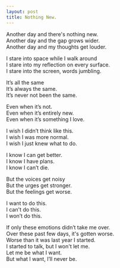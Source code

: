 ```yaml
---
layout: post
title: Nothing New.
---
```


Another day and there's nothing new. <br>
Another day and the gap grows wider. <br>
Another day and my thoughts get louder.

I stare into space while I walk around <br>
I stare into my reflection on every surface. <br>
I stare into the screen, words jumbling.

It’s all the same <br>
It’s always the same. <br>
It’s never not been the same.

Even when it’s not. <br>
Even when it’s entirely new. <br>
Even when it’s something I love.

I wish I didn’t think like this. <br>
I wish I was more normal. <br>
I wish I just knew what to do.

I know I can get better. <br>
I know I have plans. <br>
I know I can’t die.

But the voices get noisy <br>
But the urges get stronger. <br>
But the feelings get worse.

I want to do this. <br>
I can't do this. <br>
I won’t do this.

If only these emotions didn’t take me over. <br>
Over these past few days, it's gotten worse. <br>
Worse than it was last year I started. <br>
I started to talk, but I won't let me. <br>
Let me be what I want. <br>
But what I want, I’ll never be.

